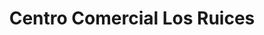 ---
title: "Centro Comercial Los Ruices"
url: /caracas/centro-comercial-los-ruices/
shop: centro comercial
---